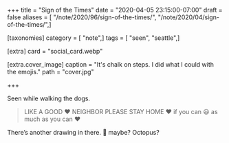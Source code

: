 +++
title = "Sign of the Times"
date = "2020-04-05 23:15:00-07:00"
draft = false
aliases = [ "/note/2020/96/sign-of-the-times/", "/note/2020/04/sign-of-the-times/",]

[taxonomies]
category = [ "note",]
tags = [ "seen", "seattle",]

[extra]
card = "social_card.webp"

[extra.cover_image]
caption = "It's chalk on steps. I did what I could with the emojis."
path = "cover.jpg"

+++

Seen while walking the dogs.

> LIKE A GOOD :heart: NEIGHBOR PLEASE STAY HOME :heart: if you can
> :smiley: as much as you can :heart:

There’s another drawing in there. :balloon: maybe? Octopus?
